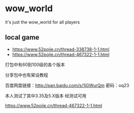 # wow_world
it's just the wow_world for all players
## local game
* https://www.52pojie.cn/thread-338738-1-1.html
* https://www.52pojie.cn/thread-467322-1-1.html

打包中有60到100级的各个版本

分享包中也有架设教程

百度网盘链接：http://pan.baidu.com/s/1jGWurQm 密码：oq23

本人测试了其中3.35及5.X版本 经测试可用


https://www.52pojie.cn/thread-467322-1-1.html
